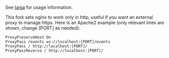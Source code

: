 See [taiga](https://github.com/docker-taiga/taiga) for usage information.

This fork sets nginx to work only in http, useful if you want an external proxy to manage https. Here is an Apache2 example (only relevant lines are shown, change [PORT] as needed):

```
ProxyPreserveHost On
ProxyPass /events ws://localhost:[PORT]/events
ProxyPass / http://localhost:[PORT]/
ProxyPassReverse / http://localhost:[PORT]/
```

